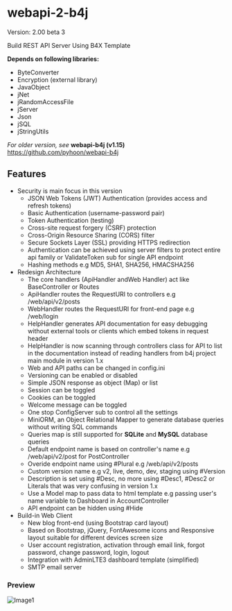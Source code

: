 # webapi-2-b4j

Version: 2.00 beta 3

Build REST API Server Using B4X Template

**Depends on following libraries:** 
- ByteConverter
- Encryption (external library)
- JavaObject
- jNet
- jRandomAccessFile
- jServer
- Json
- jSQL
- jStringUtils

*For older version, see* **webapi-b4j (v1.15)** https://github.com/pyhoon/webapi-b4j

## Features
- Security is main focus in this version
  - JSON Web Tokens (JWT) Authentication (provides access and refresh tokens)
  - Basic Authentication (username-password pair)
  - Token Authentication (testing)
  - Cross-site request forgery (CSRF) protection
  - Cross-Origin Resource Sharing (CORS) filter
  - Secure Sockets Layer (SSL) providing HTTPS redirection
  - Authentication can be achieved using server filters to protect entire api family or ValidateToken sub for single API endpoint
  - Hashing methods e.g MD5, SHA1, SHA256, HMACSHA256
- Redesign Architecture
  - The core handlers (ApiHandler andWeb Handler) act like BaseController or Routes
  - ApiHandler routes the RequestURI to controllers e.g /web/api/v2/posts
  - WebHandler routes the RequestURI for front-end page e.g /web/login
  - HelpHandler generates API documentation for easy debugging without external tools or clients which embed tokens in request header
  - HelpHandler is now scanning through controllers class for API to list in the documentation instead of reading handlers from b4j project main module in version 1.x
  - Web and API paths can be changed in config.ini
  - Versioning can be enabled or disabled
  - Simple JSON response as object (Map) or list
  - Session can be toggled
  - Cookies can be toggled
  - Welcome message can be toggled
  - One stop ConfigServer sub to control all the settings
  - MiniORM, an Object Relational Mapper to generate database queries without writing SQL commands
  - Queries map is still supported for **SQLite** and **MySQL** database queries
  - Default endpoint name is based on controller's name e.g /web/api/v2/post for PostController
  - Overide endpoint name using #Plural e.g /web/api/v2/posts
  - Custom version name e.g v2, live, demo, dev, staging using #Version
  - Description is set using #Desc, no more using #Desc1, #Desc2 or Literals that was very confusing in version 1.x
  - Use a Model map to pass data to html template e.g passing user's name variable to Dashboard in AccountController
  - API endpoint can be hidden using #Hide
- Build-in Web Client
  - New blog front-end (using Bootstrap card layout)
  - Based on Bootstrap, jQuery, FontAwesome icons and Responsive layout suitable for different devices screen size
  - User account registration, activation through email link, forgot password, change password, login, logout
  - Integration with AdminLTE3 dashboard template (simplified)
  - SMTP email server

### Preview
![Image1](link#)
